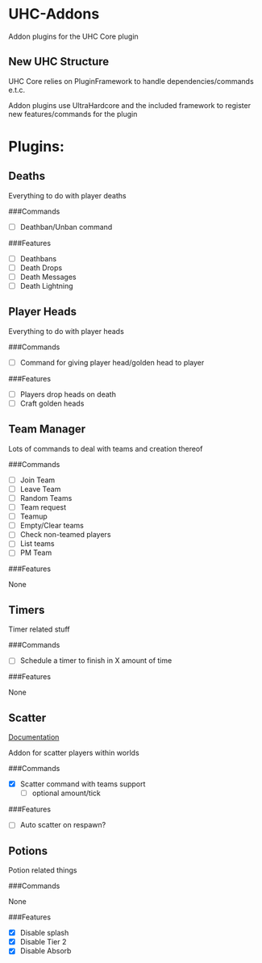 UHC-Addons
==========

Addon plugins for the UHC Core plugin

New UHC Structure
-----------------

UHC Core relies on PluginFramework to handle dependencies/commands e.t.c.

Addon plugins use UltraHardcore and the included framework to register new features/commands for the plugin

Plugins:
========

Deaths
------

Everything to do with player deaths

###Commands

- [ ] Deathban/Unban command

###Features

- [ ] Deathbans
- [ ] Death Drops
- [ ] Death Messages
- [ ] Death Lightning

Player Heads
------------

Everything to do with player heads

###Commands

- [ ] Command for giving player head/golden head to player

###Features

- [ ] Players drop heads on death
- [ ] Craft golden heads

Team Manager
------------

Lots of commands to deal with teams and creation thereof

###Commands

- [ ] Join Team
- [ ] Leave Team
- [ ] Random Teams
- [ ] Team request
- [ ] Teamup
- [ ] Empty/Clear teams
- [ ] Check non-teamed players
- [ ] List teams
- [ ] PM Team

###Features

None

Timers
------

Timer related stuff

###Commands

- [ ] Schedule a timer to finish in X amount of time

###Features

None

Scatter
-------

[Documentation](scatter/README.md)

Addon for scatter players within worlds

###Commands

- [x] Scatter command with teams support
   - [ ] optional amount/tick

###Features

- [ ] Auto scatter on respawn?

Potions
-------

Potion related things

###Commands

None

###Features

- [x] Disable splash
- [x] Disable Tier 2
- [x] Disable Absorb
